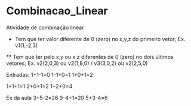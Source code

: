 # Combinacao_Linear

Atividade de combinação linear

* Tem que ter valor diferente de 0 (zero) no x,y,z do primeiro vetor;
Ex. v1(1,-2,3)

** Tem que ter pelo x,y ou x,z diferentes de 0 (zero) no dois últimos vetores;
Ex. v2(2,0,3) ou v2(1,8,0) / v3(3,0,2) ou v2(2,5,0)


Entradas:
1+1-1=0
1-1+0=1
1+0+1=2


1+1+1=1
2+0+1=2
1+2+0=4

Ex da aula
3+5-2=26
9-4+1=20
5+3-4=6
